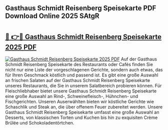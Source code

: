 ## Gasthaus Schmidt Reisenberg Speisekarte PDF Download Online 2025 SAtgR

# <h2><a href="http://gcav3h.nevu.top/?p=Gasthaus+Schmidt+Reisenberg+Speisekarte">🔗 👉🔴 Gasthaus Schmidt Reisenberg Speisekarte 2025 PDF</a></h2>

[![Gasthaus Schmidt Reisenberg Speisekarte 2025 PDF](https://i.imgur.com/dBaPXMq.png)](http://gcav3h.nevu.top/?p=Gasthaus+Schmidt+Reisenberg+Speisekarte)
Auf der Gasthaus Schmidt Reisenberg Speisekarte des Restaurants oder Cafés finden Sie nicht nur eine Liste der vorgeschlagenen Gerichte, sondern auch etwas, das für Ihren Geschmack köstlich und passend ist. Es gibt eine große Auswahl an frischen Salaten auf der Gasthaus Schmidt Reisenberg Speisekarte unseres Restaurants, die Sie in unserem Salatbereich probieren können. Für Fleischliebhaber bietet unsere Gasthaus Schmidt Reisenberg Speisekarte eine große Auswahl an Rind-, Schweinefleisch-, Hühnchen- und Fischgerichten. Unseren Auserwählten bieten wir köstliche Gerichte wie Schaschlik und Steak an, die über offenem Feuer zubereitet werden. Unsere Gasthaus Schmidt Reisenberg Speisekarte umfasst eine große Auswahl an Desserts, von klassischen Torten und Kuchen bis hin zu exquisiten Crème Brûlée und Schokoladentörtchen.
